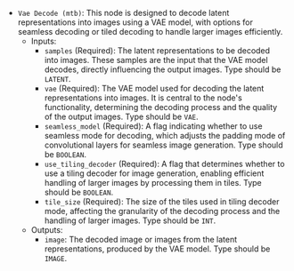 - `Vae Decode (mtb)`: This node is designed to decode latent representations into images using a VAE model, with options for seamless decoding or tiled decoding to handle larger images efficiently.
    - Inputs:
        - `samples` (Required): The latent representations to be decoded into images. These samples are the input that the VAE model decodes, directly influencing the output images. Type should be `LATENT`.
        - `vae` (Required): The VAE model used for decoding the latent representations into images. It is central to the node's functionality, determining the decoding process and the quality of the output images. Type should be `VAE`.
        - `seamless_model` (Required): A flag indicating whether to use seamless mode for decoding, which adjusts the padding mode of convolutional layers for seamless image generation. Type should be `BOOLEAN`.
        - `use_tiling_decoder` (Required): A flag that determines whether to use a tiling decoder for image generation, enabling efficient handling of larger images by processing them in tiles. Type should be `BOOLEAN`.
        - `tile_size` (Required): The size of the tiles used in tiling decoder mode, affecting the granularity of the decoding process and the handling of larger images. Type should be `INT`.
    - Outputs:
        - `image`: The decoded image or images from the latent representations, produced by the VAE model. Type should be `IMAGE`.
